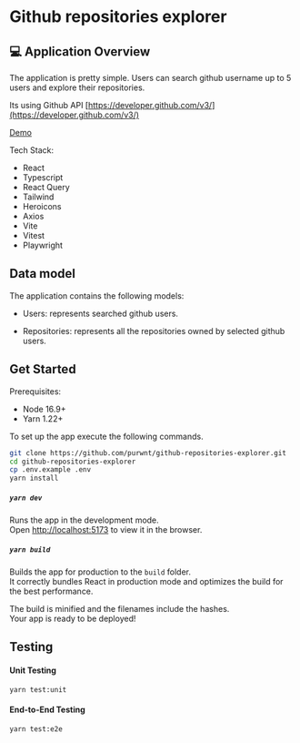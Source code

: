 # Github repositories explorer

## 💻 Application Overview

The application is pretty simple. Users can search github username up to 5 users and explore their repositories.

Its using Github API [https://developer.github.com/v3/](https://developer.github.com/v3/)

[Demo](https://purwnt.github.io/github-repositories-explorer)

Tech Stack:

- React
- Typescript
- React Query
- Tailwind
- Heroicons
- Axios
- Vite
- Vitest
- Playwright

## Data model

The application contains the following models:

- Users: represents searched github users.

- Repositories: represents all the repositories owned by selected github users.

## Get Started

Prerequisites:

- Node 16.9+
- Yarn 1.22+

To set up the app execute the following commands.

```bash
git clone https://github.com/purwnt/github-repositories-explorer.git
cd github-repositories-explorer
cp .env.example .env
yarn install
```

##### `yarn dev`

Runs the app in the development mode.\
Open [http://localhost:5173](http://localhost:5173) to view it in the browser.

##### `yarn build`

Builds the app for production to the `build` folder.\
It correctly bundles React in production mode and optimizes the build for the best performance.

The build is minified and the filenames include the hashes.\
Your app is ready to be deployed!

## Testing

#### Unit Testing

`yarn test:unit`

#### End-to-End Testing

`yarn test:e2e`

